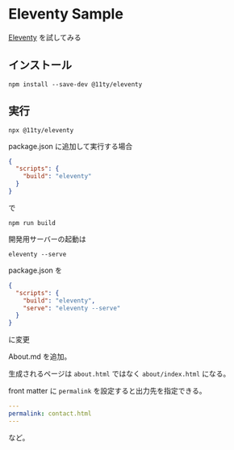 # Eleventy Sample

[Eleventy](https://www.11ty.dev/) を試してみる

## インストール

```shell
npm install --save-dev @11ty/eleventy
```

## 実行

```shell
npx @11ty/eleventy
```

package.json に追加して実行する場合

```json
{
  "scripts": {
    "build": "eleventy"
  }
}
```

で

```shell
npm run build
```

開発用サーバーの起動は

```shell
eleventy --serve
```

package.json を

```json
{
  "scripts": {
    "build": "eleventy",
    "serve": "eleventy --serve"
  }
}
```

に変更

About.md を追加。

生成されるページは `about.html` ではなく `about/index.html` になる。

front matter に `permalink` を設定すると出力先を指定できる。

```yaml
---
permalink: contact.html
---
```

など。